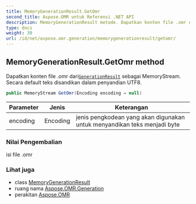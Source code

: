 ```yaml
---
title: MemoryGenerationResult.GetOmr
second_title: Aspose.OMR untuk Referensi .NET API
description: MemoryGenerationResult metode. Dapatkan konten file .omr dariGenerationResult sebagai MemoryStream. Secara default teks disandikan dalam penyandian UTF8.
type: docs
weight: 30
url: /id/net/aspose.omr.generation/memorygenerationresult/getomr/
---
```

## MemoryGenerationResult.GetOmr method

Dapatkan konten file .omr dari[`GenerationResult`](../../generationresult/) sebagai MemoryStream. Secara default teks disandikan dalam penyandian UTF8.

```csharp
public MemoryStream GetOmr(Encoding encoding = null)
```

| Parameter | Jenis | Keterangan |
| --- | --- | --- |
| encoding | Encoding | jenis pengkodean yang akan digunakan untuk menyandikan teks menjadi byte |

### Nilai Pengembalian

isi file .omr

### Lihat juga

* class [MemoryGenerationResult](../)
* ruang nama [Aspose.OMR.Generation](../../memorygenerationresult/)
* perakitan [Aspose.OMR](../../../)



